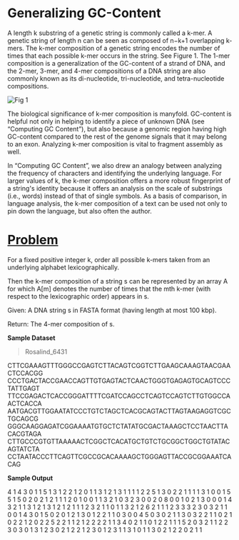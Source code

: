 # Generalizing GC-Content

A length k substring of a genetic string is commonly called a k-mer. A genetic string of length n can be seen as composed of n−k+1 overlapping k-mers. The k-mer composition of a genetic string encodes the number of times that each possible k-mer occurs in the string. See Figure 1. The 1-mer composition is a generalization of the GC-content of a strand of DNA, and the 2-mer, 3-mer, and 4-mer compositions of a DNA string are also commonly known as its di-nucleotide, tri-nucleotide, and tetra-nucleotide compositions.

![Fig 1](http://rosalind.info/media/problems/kmer/2-mer_composition.png)

The biological significance of k-mer composition is manyfold. GC-content is helpful not only in helping to identify a piece of unknown DNA (see “Computing GC Content”), but also because a genomic region having high GC-content compared to the rest of the genome signals that it may belong to an exon. Analyzing k-mer composition is vital to fragment assembly as well.

In “Computing GC Content”, we also drew an analogy between analyzing the frequency of characters and identifying the underlying language. For larger values of k, the k-mer composition offers a more robust fingerprint of a string's identity because it offers an analysis on the scale of substrings (i.e., words) instead of that of single symbols. As a basis of comparison, in language analysis, the k-mer composition of a text can be used not only to pin down the language, but also often the author.

# [Problem](http://rosalind.info/problems/kmer/)

For a fixed positive integer k, order all possible k-mers taken from an underlying alphabet lexicographically.

Then the k-mer composition of a string s can be represented by an array A for which A[m] denotes the number of times that the mth k-mer (with respect to the lexicographic order) appears in s.

Given: A DNA string s in FASTA format (having length at most 100 kbp).

Return: The 4-mer composition of s.

**Sample Dataset**

>Rosalind_6431

CTTCGAAAGTTTGGGCCGAGTCTTACAGTCGGTCTTGAAGCAAAGTAACGAACTCCACGG
CCCTGACTACCGAACCAGTTGTGAGTACTCAACTGGGTGAGAGTGCAGTCCCTATTGAGT
TTCCGAGACTCACCGGGATTTTCGATCCAGCCTCAGTCCAGTCTTGTGGCCAACTCACCA
AATGACGTTGGAATATCCCTGTCTAGCTCACGCAGTACTTAGTAAGAGGTCGCTGCAGCG
GGGCAAGGAGATCGGAAAATGTGCTCTATATGCGACTAAAGCTCCTAACTTACACGTAGA
CTTGCCCGTGTTAAAAACTCGGCTCACATGCTGTCTGCGGCTGGCTGTATACAGTATCTA
CCTAATACCCTTCAGTTCGCCGCACAAAAGCTGGGAGTTACCGCGGAAATCACAG

**Sample Output**

4 1 4 3 0 1 1 5 1 3 1 2 2 1 2 0 1 1 3 1 2 1 3 1 1 1 1 2 2 5 1 3 0 2 2 1 1 1 1 3 1 0 0 1 5 5 1 5 0 2 0 2 1 2 1 1 1 2 0 1 0 0 1 1 3 2 1 0 3 2 3 0 0 2 0 8 0 0 1 0 2 1 3 0 0 0 1 4 3 2 1 1 3 1 2 1 3 1 2 1 2 1 1 1 2 3 2 1 1 0 1 1 3 2 1 2 6 2 1 1 1 2 3 3 3 2 3 0 3 2 1 1 0 0 1 4 3 0 1 5 0 2 0 1 2 1 3 0 1 2 2 1 1 0 3 0 0 4 5 0 3 0 2 1 1 3 0 3 2 2 1 1 0 2 1 0 2 2 1 2 0 2 2 5 2 2 1 1 2 1 2 2 2 2 1 1 3 4 0 2 1 1 0 1 2 2 1 1 1 5 2 0 3 2 1 1 2 2 3 0 3 0 1 3 1 2 3 0 2 1 2 2 1 2 3 0 1 2 3 1 1 3 1 0 1 1 3 0 2 1 2 2 0 2 1 1